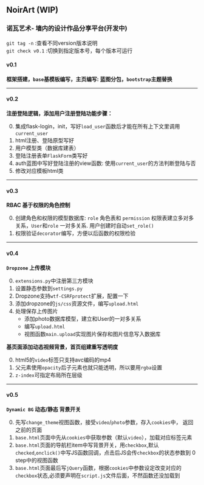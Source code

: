 ## NoirArt (WIP)
### 诺瓦艺术- 墙内的设计作品分享平台(开发中)      

`git tag -n` :查看不同version版本说明      
`git check v0.1` :切换到指定版本号，每个版本可运行

#### **v0.1**
**框架搭建，`base`基模板编写，主页编写: 蓝图分包，`bootstrap`主题替换**

-------

#### **v0.2**
**注册登陆逻辑，添加用户注册登陆功能步骤：**

0. 集成flask-login，init，写好`load_user`函数后才能在所有上下文里调用`current_user`
1. html注册、登陆原型写好 
2. 用户模型类（数据库建表） 
3. 登陆注册表单`FlaskForm`类写好 
4. auth蓝图中写好登陆注册的view函数: 使用`current_user`的方法判断登陆与否
5. 修改对应模板html类     

------

#### **v0.3**
**RBAC 基于权限的角色控制**

0. 创建角色和权限的模型数据库: `role` 角色表和 `permission` 权限表建立多对多关系，`User`和`role` 一对多关系. 用户创建时自动`set_role()`
1. 权限验证`decorator`编写，方便以后函数的权限检验

-----

#### **v0.4**
**`Dropzone` 上传模块**

0. `extensions.py`中注册第三方模块
1. 设置静态参数到`settings.py`
2. Dropzone支持`wtf-CSRFprotect`扩展，配置一下
3. 添加dropzone的`js/css`资源文件，编写`upload.html`
4. 处理保存上传图片
    - 添加photo数据库模型，建立和User的一对多关系
    - 编写`upload.html`
    - 视图函数`main.upload`实现图片保存和图片信息写入数据库


**基页面添加动态视频背景，首页组建重写透明度**

0. html5的`video`标签只支持avc编码的mp4
1. 父元素使用`opacity`后子元素也就只能透明，所以要用`rgba`设置
2. `z-index`可指定布局所在层级

------

#### **v0.5**
**`Dynamic BG` 动态/静态 背景开关**

0. 先写`change_theme`视图函数，接受`video`/`photo`参数，存入`cookies`中， 返回之前的页面
1. `base.html`页面中先从`cookies`中获取参数（默认`video`），加载对应标签元素
2. `base.html`页面的导航栏item中写背景开关，用`checkbox`,默认`checked`,`onclick()`中写JS函数回调，点击后JS会传`checkbox`的状态参数到 0 step中的视图函数
3. `base.html`页面最后写`jQuery`函数，根据`cookies`中参数设定改变对应的`checkbox`状态,必须要声明在`script.js`文件后面，不然函数还没加载到
